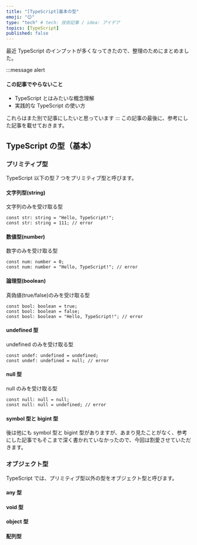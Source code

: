 ```yaml
---
title: "[TypeScript]基本の型"
emoji: "😊"
type: "tech" # tech: 技術記事 / idea: アイデア
topics: [TypeScript]
published: false
---
```


最近 TypeScript のインプットが多くなってきたので、整理のためにまとめました。

:::message alert

#### この記事でやらないこと

- TypeScript とはみたいな概念理解
- 実践的な TypeScript の使い方

これらはまた別で記事にしたいと思っています
:::
この記事の最後に、参考にした記事を載せておきます。

## TypeScript の型（基本）

### プリミティブ型

TypeScript 以下の型 7 つをプリミティブ型と呼びます。

#### 文字列型(string)

文字列のみを受け取る型

```tsx
const str: string = "Hello, TypeScript!";
const str: string = 111; // error
```

#### 数値型(number)

数字のみを受け取る型

```tsx
const num: number = 0;
const num: number = "Hello, TypeScript!"; // error
```

#### 論理型(boolean)

真偽値(true/false)のみを受け取る型

```tsx
const bool: boolean = true;
const bool: boolean = false;
const bool: boolean = "Hello, TypeScript!"; // error
```

#### undefined 型

undefined のみを受け取る型

```tsx
const undef: undefined = undefined;
const undef: undefined = null; // error
```

#### null 型

null のみを受け取る型

```tsx
const null: null = null;
const null: null = undefined; // error
```

#### symbol 型と bigint 型

後は他にも symbol 型と bigint 型がありますが、あまり見たことがなく、参考にした記事でもそこまで深く書かれていなかったので、今回は割愛させていただきます。

### オブジェクト型

TypeScript では、プリミティブ型以外の型をオブジェクト型と呼びます。

#### any 型

#### void 型

#### object 型

#### 配列型

